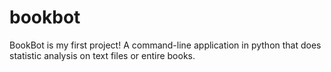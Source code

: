 # bookbot
BookBot is my first project!
A command-line application in python that does statistic analysis on text files or entire books.
